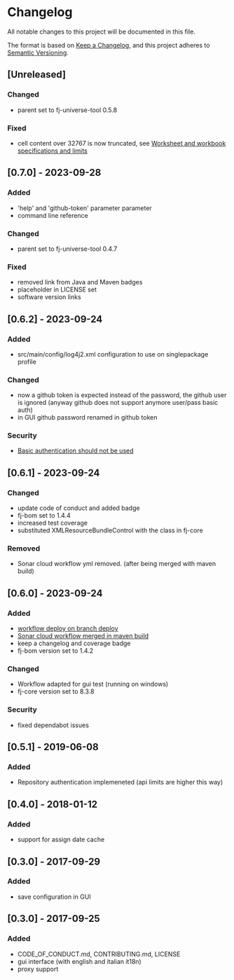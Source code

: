 # Changelog

All notable changes to this project will be documented in this file.

The format is based on [Keep a Changelog](https://keepachangelog.com/en/1.1.0/),
and this project adheres to [Semantic Versioning](https://semver.org/spec/v2.0.0.html).

## [Unreleased]

### Changed

- parent set to fj-universe-tool 0.5.8

### Fixed

- cell content over 32767 is now truncated, see [Worksheet and workbook specifications and limits](https://support.microsoft.com/en-gb/office/excel-specifications-and-limits-1672b34d-7043-467e-8e27-269d656771c3)

## [0.7.0] - 2023-09-28

### Added

- 'help' and 'github-token' parameter parameter
- command line reference

### Changed

- parent set to fj-universe-tool 0.4.7

### Fixed

- removed link from Java and Maven badges
- placeholder in LICENSE set
- software version links

## [0.6.2] - 2023-09-24

### Added

- src/main/config/log4j2.xml configuration to use on singlepackage profile

### Changed

- now a github token is expected instead of the password, the github user is ignored (anyway github does not support anymore user/pass basic auth)
- in GUI github password renamed in github token

### Security

- [Basic authentication should not be used](https://github.com/fugerit-org/github-issue-export/issues/22)

## [0.6.1] - 2023-09-24

### Changed

- update code of conduct and added badge
- fj-bom set to 1.4.4
- increased test coverage
- substituted XMLResourceBundleControl  with the class in fj-core

### Removed

- Sonar cloud workflow yml removed. (after being merged with maven build)

## [0.6.0] - 2023-09-24

### Added

- [workflow deploy on branch deploy](.github/workflows/deploy_maven_package.yml)
- [Sonar cloud workflow merged in maven build](.github/workflows/deploy_maven_package.yml)
- keep a changelog and coverage badge
- fj-bom version set to 1.4.2

### Changed

- Workflow adapted for gui test (running on windows)
- fj-core version set to 8.3.8

### Security 

- fixed dependabot issues

## [0.5.1] - 2019-06-08

### Added

- Repository authentication implemeneted (api limits are higher this way)

## [0.4.0] - 2018-01-12

### Added

- support for assign date cache

## [0.3.0] - 2017-09-29

### Added

- save configuration in GUI

## [0.3.0] - 2017-09-25

### Added

- CODE_OF_CONDUCT.md, CONTRIBUTING.md, LICENSE
- gui interface (with english and italian it18n)
- proxy support
